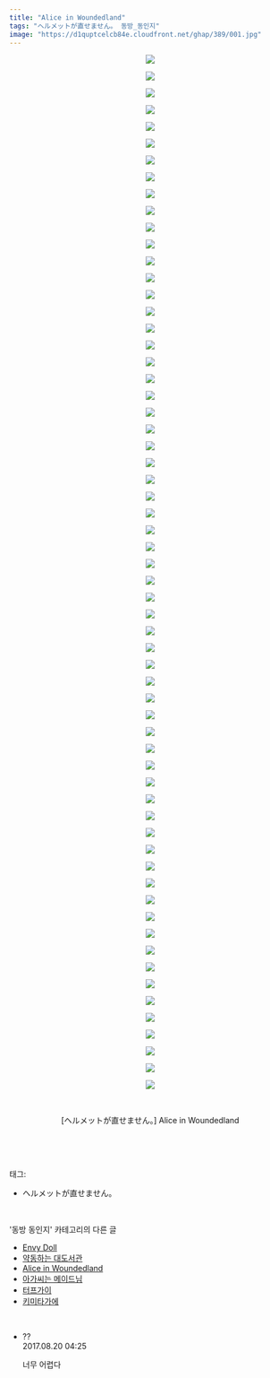 ```yaml
---
title: "Alice in Woundedland"
tags: "ヘルメットが直せません。 동방_동인지"
image: "https://d1quptcelcb84e.cloudfront.net/ghap/389/001.jpg"
---
```

<div class="article">
<p style="text-align: center; clear: none; float: none;"><img src="{{ site.imgserver8 }}/ghap/389/001.jpg"/></p>
<p style="text-align: center; clear: none; float: none;"><img src="{{ site.imgserver8 }}/ghap/389/002.jpg"/></p>
<p style="text-align: center; clear: none; float: none;"><img src="{{ site.imgserver8 }}/ghap/389/003.jpg"/></p>
<p style="text-align: center; clear: none; float: none;"><img src="{{ site.imgserver8 }}/ghap/389/004.jpg"/></p>
<p style="text-align: center; clear: none; float: none;"><img src="{{ site.imgserver8 }}/ghap/389/005.jpg"/></p>
<p style="text-align: center; clear: none; float: none;"><img src="{{ site.imgserver8 }}/ghap/389/006.jpg"/></p>
<p style="text-align: center; clear: none; float: none;"><img src="{{ site.imgserver8 }}/ghap/389/007.jpg"/></p>
<p style="text-align: center; clear: none; float: none;"><img src="{{ site.imgserver8 }}/ghap/389/008.jpg"/></p>
<p style="text-align: center; clear: none; float: none;"><img src="{{ site.imgserver8 }}/ghap/389/009.jpg"/></p>
<p style="text-align: center; clear: none; float: none;"><img src="{{ site.imgserver8 }}/ghap/389/010.jpg"/></p>
<p style="text-align: center; clear: none; float: none;"><img src="{{ site.imgserver8 }}/ghap/389/011.jpg"/></p>
<p style="text-align: center; clear: none; float: none;"><img src="{{ site.imgserver8 }}/ghap/389/012.jpg"/></p>
<p style="text-align: center; clear: none; float: none;"><img src="{{ site.imgserver8 }}/ghap/389/013.jpg"/></p>
<p style="text-align: center; clear: none; float: none;"><img src="{{ site.imgserver8 }}/ghap/389/014.jpg"/></p>
<p style="text-align: center; clear: none; float: none;"><img src="{{ site.imgserver8 }}/ghap/389/015.jpg"/></p>
<p style="text-align: center; clear: none; float: none;"><img src="{{ site.imgserver8 }}/ghap/389/016.jpg"/></p>
<p style="text-align: center; clear: none; float: none;"><img src="{{ site.imgserver8 }}/ghap/389/017.jpg"/></p>
<p style="text-align: center; clear: none; float: none;"><img src="{{ site.imgserver8 }}/ghap/389/018.jpg"/></p>
<p style="text-align: center; clear: none; float: none;"><img src="{{ site.imgserver8 }}/ghap/389/019.jpg"/></p>
<p style="text-align: center; clear: none; float: none;"><img src="{{ site.imgserver8 }}/ghap/389/020.jpg"/></p>
<p style="text-align: center; clear: none; float: none;"><img src="{{ site.imgserver8 }}/ghap/389/021.jpg"/></p>
<p style="text-align: center; clear: none; float: none;"><img src="{{ site.imgserver8 }}/ghap/389/022.jpg"/></p>
<p style="text-align: center; clear: none; float: none;"><img src="{{ site.imgserver8 }}/ghap/389/023.jpg"/></p>
<p style="text-align: center; clear: none; float: none;"><img src="{{ site.imgserver8 }}/ghap/389/024.jpg"/></p>
<p style="text-align: center; clear: none; float: none;"><img src="{{ site.imgserver8 }}/ghap/389/025.jpg"/></p>
<p style="text-align: center; clear: none; float: none;"><img src="{{ site.imgserver8 }}/ghap/389/026.jpg"/></p>
<p style="text-align: center; clear: none; float: none;"><img src="{{ site.imgserver8 }}/ghap/389/027.jpg"/></p>
<p style="text-align: center; clear: none; float: none;"><img src="{{ site.imgserver8 }}/ghap/389/028.jpg"/></p>
<p style="text-align: center; clear: none; float: none;"><img src="{{ site.imgserver8 }}/ghap/389/029.jpg"/></p>
<p style="text-align: center; clear: none; float: none;"><img src="{{ site.imgserver8 }}/ghap/389/030.jpg"/></p>
<p style="text-align: center; clear: none; float: none;"><img src="{{ site.imgserver8 }}/ghap/389/031.jpg"/></p>
<p style="text-align: center; clear: none; float: none;"><img src="{{ site.imgserver8 }}/ghap/389/032.jpg"/></p>
<p style="text-align: center; clear: none; float: none;"><img src="{{ site.imgserver8 }}/ghap/389/033.jpg"/></p>
<p style="text-align: center; clear: none; float: none;"><img src="{{ site.imgserver8 }}/ghap/389/034.jpg"/></p>
<p style="text-align: center; clear: none; float: none;"><img src="{{ site.imgserver8 }}/ghap/389/035.jpg"/></p>
<p style="text-align: center; clear: none; float: none;"><img src="{{ site.imgserver8 }}/ghap/389/036.jpg"/></p>
<p style="text-align: center; clear: none; float: none;"><img src="{{ site.imgserver8 }}/ghap/389/037.jpg"/></p>
<p style="text-align: center; clear: none; float: none;"><img src="{{ site.imgserver8 }}/ghap/389/038.jpg"/></p>
<p style="text-align: center; clear: none; float: none;"><img src="{{ site.imgserver8 }}/ghap/389/039.jpg"/></p>
<p style="text-align: center; clear: none; float: none;"><img src="{{ site.imgserver8 }}/ghap/389/040.jpg"/></p>
<p style="text-align: center; clear: none; float: none;"><img src="{{ site.imgserver8 }}/ghap/389/041.jpg"/></p>
<p style="text-align: center; clear: none; float: none;"><img src="{{ site.imgserver8 }}/ghap/389/042.jpg"/></p>
<p style="text-align: center; clear: none; float: none;"><img src="{{ site.imgserver8 }}/ghap/389/043.jpg"/></p>
<p style="text-align: center; clear: none; float: none;"><img src="{{ site.imgserver8 }}/ghap/389/044.jpg"/></p>
<p style="text-align: center; clear: none; float: none;"><img src="{{ site.imgserver8 }}/ghap/389/045.jpg"/></p>
<p style="text-align: center; clear: none; float: none;"><img src="{{ site.imgserver8 }}/ghap/389/046.jpg"/></p>
<p style="text-align: center; clear: none; float: none;"><img src="{{ site.imgserver8 }}/ghap/389/047.jpg"/></p>
<p style="text-align: center; clear: none; float: none;"><img src="{{ site.imgserver8 }}/ghap/389/048.jpg"/></p>
<p style="text-align: center; clear: none; float: none;"><img src="{{ site.imgserver8 }}/ghap/389/049.jpg"/></p>
<p style="text-align: center; clear: none; float: none;"><img src="{{ site.imgserver8 }}/ghap/389/050.jpg"/></p>
<p style="text-align: center; clear: none; float: none;"><img src="{{ site.imgserver8 }}/ghap/389/051.jpg"/></p>
<p style="text-align: center; clear: none; float: none;"><img src="{{ site.imgserver8 }}/ghap/389/052.jpg"/></p>
<p style="text-align: center; clear: none; float: none;"><img src="{{ site.imgserver8 }}/ghap/389/053.jpg"/></p>
<p style="text-align: center; clear: none; float: none;"><img src="{{ site.imgserver8 }}/ghap/389/054.jpg"/></p>
<p style="text-align: center; clear: none; float: none;"><img src="{{ site.imgserver8 }}/ghap/389/055.jpg"/></p>
<p style="text-align: center; clear: none; float: none;"><img src="{{ site.imgserver8 }}/ghap/389/056.jpg"/></p>
<p style="text-align: center; clear: none; float: none;"><img src="{{ site.imgserver8 }}/ghap/389/057.jpg"/></p>
<p style="text-align: center; clear: none; float: none;"><img src="{{ site.imgserver8 }}/ghap/389/058.jpg"/></p>
<p style="text-align: center; clear: none; float: none;"><img src="{{ site.imgserver8 }}/ghap/389/059.jpg"/></p>
<p style="text-align: center; clear: none; float: none;"><img src="{{ site.imgserver8 }}/ghap/389/060.jpg"/></p>
<p style="text-align: center; clear: none; float: none;"><img src="{{ site.imgserver8 }}/ghap/389/061.jpg"/></p>
<p style="text-align: center; clear: none; float: none;"><img src="{{ site.imgserver8 }}/ghap/389/062.jpg"/></p>
<p style="text-align: center; clear: none; float: none;"><br/></p>
<p style="text-align: center; clear: none; float: none;">[ヘルメットが直せません。] Alice in Woundedland</p>
<p><br/></p>
</div><br/>
<div class="tagTrail">
<p>태그: </p>
<ul>
<li>ヘルメットが直せません。</li>
</ul>
</div><br/>
<div class="another">
<p>'동방 동인지' 카테고리의 다른 글</p>
<ul>
<li><a href="/ghap_391">Envy Doll</a></li>
<li><a href="/ghap_390">약동하는 대도서관</a></li>
<li><a href="/ghap_389">Alice in Woundedland</a></li>
<li><a href="/ghap_388">아가씨는 메이드님</a></li>
<li><a href="/ghap_387">터프가이</a></li>
<li><a href="/ghap_386">키미타가에</a></li>
</ul>
</div><br/>
<div class="cb_module cb_fluid">
<div class="cb_wrt cb_profile">
<div class="comment">
<ul>
<li class="cb_thumb_off" id="comment15063956">
<div class="cb_comment_area">
<div class="cb_info_area">
<div class="cb_section">
<span class="cb_nick_name">??</span>
</div>
<div class="cb_section">
<span class="cb_date">2017.08.20 04:25 </span>
</div>
</div>
<div class="cb_dsc_comment">
<p class="cb_dsc">
											너무 어렵다
										</p>
</div>
</div></li>
</ul>
</div>
</div><!-- commentList close -->
</div><br/>
